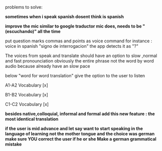 problems to solve:

**sometimes when i speak spanish dosent think is spanish** 

**improve the mic similar to google traductor mic does, needs to be "(escuchando)" all the time** 


put question marks commas and points as voice command for instance : voice in spanish "signo de interrogacion" the app detects it as "?"

The voices from speak and translate should have an option to slow ,normal and fast pronounciation obviously the entire phrase not the word by word audio because already have an slow pace

below "word for word translation" give the option to the user to listen

A1-A2 Vocabulary [x]

B1-B2 Vocabulary [x]

C1-C2 Vocabulary [x]


**besides native,colloquial, informal and formal add this new feature : the most identical translation** 

**if the user is mid advance and let say want to start speaking in the language of learning not the mother tongue and the choice was german make sure YOU correct the user if he or she Make a german grammatical mistake** 
